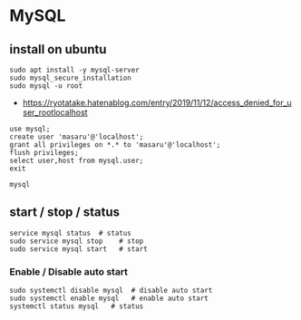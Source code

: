# MySQL

## install on ubuntu

``` shell
sudo apt install -y mysql-server
sudo mysql_secure_installation
sudo mysql -u root

```

- <https://ryotatake.hatenablog.com/entry/2019/11/12/access_denied_for_user_rootlocalhost>

``` mysql
use mysql;
create user 'masaru'@'localhost';
grant all privileges on *.* to 'masaru'@'localhost';
flush privileges;
select user,host from mysql.user;
exit

```

``` shell
mysql

```

## start / stop / status

``` shell
service mysql status  # status
sudo service mysql stop    # stop
sudo service mysql start   # start
```

### Enable / Disable auto start

``` shell
sudo systemctl disable mysql  # disable auto start
sudo systemctl enable mysql   # enable auto start
systemctl status mysql   # status

```
